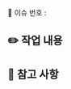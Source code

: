 <!-- ‼️ 제목을 'TS-번호: 내용' 형식으로 바꿔주세요 ‼️ -->

🔗 이슈 번호 : 
<!-- '#(번호)' -->

## ✏️ 작업 내용
<!-- 이번 PR에서 작업한 내용을 간략히 설명해주세요 -->


## 📝 참고 사항
<!-- 리뷰어가 특별히 봐주었으면 하는 부분이나 다른 팀원들이 알아야할 사항이 있다면 작성해주세요 -->

